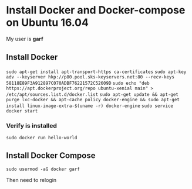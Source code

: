 # Install Docker and Docker-compose on Ubuntu 16.04

My user is **garf**


## Install Docker

`sudo apt-get install apt-transport-https ca-certificates`
`sudo apt-key adv --keyserver hkp://p80.pool.sks-keyservers.net:80 --recv-keys 58118E89F3A912897C070ADBF76221572C52609D`
`sudo echo "deb https://apt.dockerproject.org/repo ubuntu-xenial main" > /etc/apt/sources.list.d/docker.list`
`sudo apt-get update && apt-get purge lxc-docker && apt-cache policy docker-engine && sudo apt-get install linux-image-extra-$(uname -r) docker-engine`
`sudo service docker start`

### Verify is installed

`sudo docker run hello-world`

## Install Docker Compose

`sudo usermod -aG docker garf`

Then need to relogin


